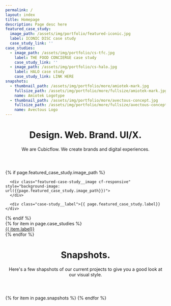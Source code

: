 ```yaml
---
permalink: /
layout: index
title: Homepage
description: Page desc here
featured_case_study:
  image_path: /assets/img/portfolio/featured-iconic.jpg
  label: ICONIC DISC case study
  case_study_link: ''
case_studies:
  - image_path: /assets/img/portfolio/cs-tfc.jpg
    label: THE FOOD CONCIERGE case study
    case_study_link: ''
  - image_path: /assets/img/portfolio/cs-halo.jpg
    label: HALO case study
    case_study_link: LINK HERE
snapshots:
  - thumbnail_path: /assets/img/portfolio/more/amiotek-mark.jpg
    fullsize_path: /assets/img/portfolio/more/fullsize/amiotek-mark.jpg
    name: Amiotek Logotype
  - thumbnail_path: /assets/img/portfolio/more/avectous-concept.jpg
    fullsize_path: /assets/img/portfolio/more/fullsize/avectous-concept.jpg
    name: Avectous Logo
---
```


<header class="header header--dark">
   <h1>Design. Web. Brand. UI/X.</h1>
   <span class="subheading">
      We are Cubicflow. We create brands and digital experiences.
   </span>
</header>

<main>


   {% if page.featured_case_study.image_path %}
   <div class="featured-case-study">
   
      <div class="featured-case-study__image cf-responsive" style="background-image: url({{page.featured_case_study.image_path}})">
      </div>

      <div class="case-study__label">{{ page.featured_case_study.label}}</div>
   </div>
   {% endif %}
   
   <div class="case-study-grid">
   {% for item in page.case_studies %}
      <a href="{{item.case_study_link}}" class="case-study cf-responsive" style="background-image: url({{item.image_path}})">
         <div class="case-study__label">{{ item.label}}</div>
      </a>
   {% endfor %}
   </div>
   
   
   
   
   
   <header class="header header--dark">
      <h1>Snapshots.</h1>
      <span class="subheading">
         Here's a few shapshots of our current projects to give you a good look at our visual style.
      </span>
   </header>
   
   <div class="shapshots-grid">
   {% for item in page.snapshots %}
      <a class="shapshots-grid__snapshot" style="background-image: {{item.thumbnail_path}}">
      </a>
   {% endfor %}
   </div>

</main>